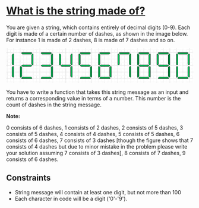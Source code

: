 # [What is the string made of?][link]

You are given a string, which contains entirely of decimal digits (0-9). Each digit is made of a certain number of dashes, as shown in the image below. For instance 1 is made of 2 dashes, 8 is made of 7 dashes and so on.

![digits made of dashes](https://github.com/oigomezz/Retos/blob/main/Hackerearth/Implementation/What%20is%20the%20string%20made%20of/image.png)

You have to write a function that takes this string message as an input and returns a corresponding value in terms of a number. This number is the count of dashes in the string message.

**Note:**

0 consists of 6 dashes, 1 consists of 2 dashes, 2 consists of 5 dashes, 3 consists of 5 dashes, 4 consists of 4 dashes, 5 consists of 5 dashes, 6 consists of 6 dashes, 7 consists of 3 dashes [though the figure shows that 7 consists of 4 dashes but due to minor mistake in the problem please write your solution assuming 7 consists of 3 dashes], 8 consists of 7 dashes, 9 consists of 6 dashes.

## Constraints

- String message will contain at least one digit, but not more than 100
- Each character in code will be a digit ('0'-'9').

[link]: https://www.hackerearth.com/practice/basic-programming/implementation/basics-of-implementation/practice-problems/algorithm/what-is-the-string-made-of-2/
